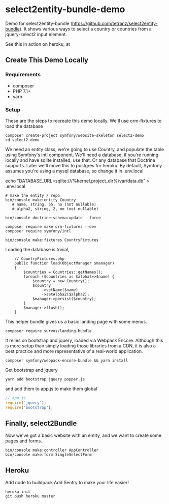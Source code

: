 # select2entity-bundle-demo
Demo for select2entity-bundle (https://github.com/tetranz/select2entity-bundle).  It shows various ways to select a country or countries from a jquery-select2 input element.

See this in action on heroku, at 

## Create This Demo Locally

### Requirements

* composer
* PHP 7.1+
* yarn

### Setup

These are the steps to recreate this demo locally.  We'll use orm-fixtures to load the database

    composer create-project symfony/website-skeleton select2-demo
    cd select2-demo
    
We need an entity class, we're going to use Country, and populate the table using Symfony's intl component.  We'll need a database, if you're running locally and have sqlite installed, use that.  Or any database that Doctrine supports.  Later we'll move this to postgres for heroku.  By default, Symfony assumes you're using a mysql database, so change it in .env.local

echo "DATABASE_URL=sqlite:///%kernel.project_dir%/var/data.db" > .env.local

    # make the entity / repo
    bin/console make:entity Country
       # name, string, 55, no (not nullable)
       # alpha2, string, 2, no (not nullable)
       
    bin/console doctrine:schema:update --force

    composer require make orm-fixtures --dev
    composer require symfony/intl 

    bin/console make:fixtures CountryFixtures
    
Loading the database is trivial, 

```
    // CountryFixtures.php
    public function load(ObjectManager $manager)
    {
        $countries = Countries::getNames();
        foreach ($countries as $alpha2=>$name) {
            $country = new Country();
            $country
                ->setName($name)
                ->setAlpha2($alpha2);
            $manager->persist($country);
        }
        $manager->flush();
    }
```


This helper bundle gives us a basic landing page with some menus.

    composer require survos/landing-bundle

It relies on bootstrap and jquery, loaded via Webpack Encore.  Although this is more setup than simply loading those libraries from a CDN, it is also a best practice and more representative of a real-world application.

    composer symfony/webpack-encore-bundle && yarn install
    
Get bootstrap and jquery

    yarn add bootstrap jquery popper.js
    
and add them to app.js to make them global

```javascript
// app.js
require('jquery');
require('bootstrap');
```

## Finally, select2Bundle

Now we've got a basic website with an entity, and we want to create some pages and forms.

    bin/console make:controller AppController
    bin/console make:form SingleSelectForm


## Heroku

Add node to buildpack
Add Sentry to make your life easier!

    heroku init
    git push heroku master  
      




